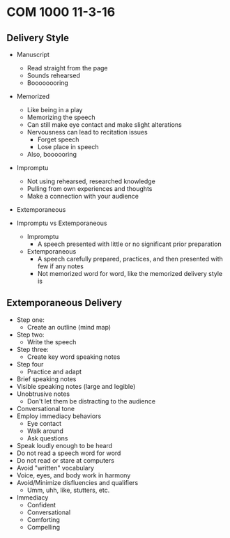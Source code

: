 COM 1000 11-3-16
=============================================================

## Delivery Style
- Manuscript
    - Read straight from the page
    - Sounds rehearsed
    - Boooooooring
- Memorized
    - Like being in a play
    - Memorizing the speech
    - Can still make eye contact and make slight alterations
    - Nervousness can lead to recitation issues
        - Forget speech
        - Lose place in speech
    - Also, boooooring
- Impromptu
    - Not using rehearsed, researched knowledge
    - Pulling from own experiences and thoughts
    - Make a connection with your audience
- Extemporaneous

- Impromptu vs Extemporaneous
    - Impromptu
        - A speech presented with little or no significant prior preparation
    - Extemporaneous
        - A speech carefully prepared, practices, and then presented with few if any notes
        - Not memorized word for word, like the memorized delivery style is

## Extemporaneous Delivery
- Step one:
    - Create an outline (mind map)
- Step two:
    - Write the speech
- Step three:
    - Create key word speaking notes
- Step four
    - Practice and adapt
- Brief speaking notes
- Visible speaking notes (large and legible)
- Unobtrusive notes
    - Don't let them be distracting to the audience
- Conversational tone
- Employ immediacy behaviors
    - Eye contact
    - Walk around
    - Ask questions
- Speak loudly enough to be heard
- Do not read a speech word for word
- Do not read or stare at computers
- Avoid "written" vocabulary
- Voice, eyes, and body work in harmony
- Avoid/Minimize disfluencies and qualifiers
    - Umm, uhh, like, stutters, etc.
- Immediacy
    - Confident
    - Conversational
    - Comforting
    - Compelling